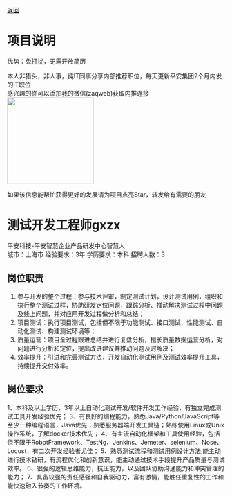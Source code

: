 [返回](../)

# 项目说明

优势：免打扰，无需开放简历

本人非猎头，非人事，纯IT同事分享内部推荐职位，每天更新平安集团2个月内发的IT职位  
感兴趣的你可以添加我的微信(zaqweb)获取内推连接  
<img src="https://github.com/zaqweb/PA-IT-JOBS/blob/master/WechatICode.jpeg"  height="200" width="200">

如果该信息能帮忙获得更好的发展请为项目点亮Star，转发给有需要的朋友

# 测试开发工程师gxzx
平安科技-平安智慧企业产品研发中心智慧人  
城市：上海市 经验要求：3年 学历要求：本科  招聘人数：3

## 岗位职责
1. 参与开发的整个过程：参与技术评审，制定测试计划，设计测试用例，组织和执行整个测试过程，协助研发定位问题，跟踪分析、推动解决测试过程中问题及线上问题，并对应用开发过程做分析和总结； 
2. 项目测试：执行项目测试，包括但不限于功能测试、接口测试、性能测试、自动化测试、构建测试环境等；
3. 质量运营：项目全过程跟进总结并进行复盘分析，擅长质量数据运营分析，对问题进行分析和定位，提出改进建议并推动问题及时解决；
4. 效率提升：引进和完善测试方法，开发自动化测试用例及测试效率提升工具，持续提升交付效率。

## 岗位要求
1、本科及以上学历，3年以上自动化测试开发/软件开发工作经验，有独立完成测试工具开发经验优先；
3、有良好的编程能力，熟悉Java/Python/JavaScript等至少一种编程语言，Java优先；熟悉服务器端开发工具链；熟练使用Linux或Unix操作系统，了解docker技术优先；
4、有主流自动化框架和工具使用经验，包括但不限于RobotFramework、TestNg、Jenkins、Jemeter、selenium、Nose、Locust，有二次开发经验者尤佳； 
5、熟悉测试流程和测试用例设计方法,能主动进行技术钻研，有流程优化和创新意识，能主动通过技术手段提升产品质量与测试效率。
6、很强的逻辑思维能力，抗压能力，以及团队协助沟通能力和冲突管理的能力； 
7、具备较强的责任感强和自我驱动力，富有激情，能胜任重复性的工作和能快速融入节奏的工作环境。




